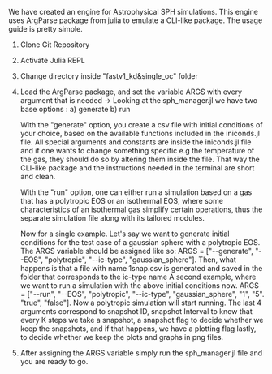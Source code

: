 We have created an engine for Astrophysical SPH simulations. This engine uses ArgParse package from julia to emulate a CLI-like 
package. The usage guide is pretty simple.

1) Clone Git Repository
2) Activate Julia REPL
3) Change directory inside "fastv1_kd&single_oc" folder
4) Load the ArgParse package, and set the variable ARGS with every argument that is needed
  -> Looking at the sph_manager.jl we have two base options :
   a) generate
   b) run

   With the "generate" option, you create a csv file with initial conditions of your choice, based on the available functions
   included in the iniconds.jl file. All special arguments and constants are inside the iniconds.jl file and if one wants to change
   something specific e.g the temperature of the gas, they should do so by altering them inside the file. That way the CLI-like package
   and the instructions needed in the terminal are short and clean.

   With the "run" option, one can either run a simulation based on a gas that has a polytropic EOS or an isothermal EOS, where some characteristics of an isothermal gas
   simplify certain operations, thus the separate simulation file along with its tailored modules.

   Now for a single example. Let's say we want to generate initial conditions for the test case of a gaussian sphere with a polytropic EOS. The ARGS variable should be assigned like so:
   ARGS = ["--generate", "--EOS", "polytropic", "--ic-type", "gaussian_sphere"].
   Then, what happens is that a file with name 1snap.csv is generated and saved in the folder that corresponds to the ic-type name
   A second example, where we want to run a simulation with the above initial conditions now.
   ARGS = ["--run", "--EOS", "polytropic", "--ic-type", "gaussian_sphere", "1", "5". "true", "false"].
   Now a polytropic simulation will start running. The last 4 arguments correspond to snapshot ID, snapshot Interval to know that every K steps we take a snapshot, a snapshot flag to decide whether we keep the snapshots, and if
   that happens, we have a plotting flag lastly, to decide whether we keep the plots and graphs in png files.

6) After assigning the ARGS variable simply run the sph_manager.jl file and you are ready to go.

   
